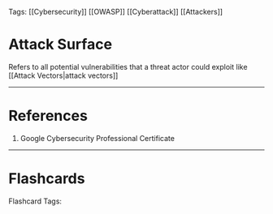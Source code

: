 Tags: [[Cybersecurity]] [[OWASP]] [[Cyberattack]] [[Attackers]]
# Attack Surface

Refers to all potential vulnerabilities that a threat actor could exploit like [[Attack Vectors|attack vectors]]

---
# References

1. Google Cybersecurity Professional Certificate

---
# Flashcards

Flashcard Tags: 